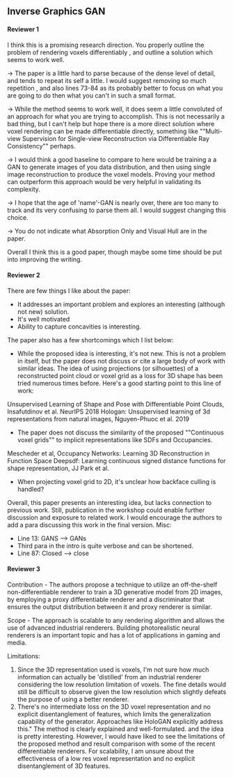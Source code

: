 ## Inverse Graphics GAN

#### Reviewer 1
I think this is a promising research direction. You properly outline the problem of rendering voxels differentiably , and outline a solution which seems to work well.  

-> The paper is a little hard to parse because of the dense level of detail, and tends to repeat its self a little. I would suggest removing so much repetition , and also lines 73-84 as its probably better to focus on what you are going to do then what you can't in such a small format. 

-> While the method seems to work well, it does seem a little convoluted of an approach for what you are trying to accomplish. This is not necessarily a bad thing, but I can't help but hope there is a more direct solution where voxel rendering can be made differentiable directly, something like ""Multi-view Supervision for Single-view Reconstruction via Differentiable Ray Consistency"" perhaps. 

-> I would think a good baseline to compare to here would be training a a GAN to generate images of you data distribution, and then using single image reconstruction to produce the voxel models.  Proving your method can outperform this approach would be very helpful in validating its complexity.

-> I hope that the age of 'name'-GAN is nearly over, there are too many to track and its very confusing to parse them all. I would suggest changing this choice. 

-> You do not indicate what Absorption Only and Visual Hull are in the paper. 

Overall I think this is a good paper, though maybe some time should be put into improving the writing. 

#### Reviewer 2
There are few things I like about the paper:

+ It addresses an important problem and explores an interesting (although not new) solution.
+ It's well motivated
+ Ability to capture concavities is interesting.

The paper also has a few shortcomings which I list below:

- While the proposed idea is interesting, it's not new. This is not a problem in itself, but the paper does not discuss or cite a large body of work with similar ideas. The idea of using projections (or silhouettes) of a reconstructed point cloud or voxel grid as a loss for 3D shape has been tried numerous times before. Here's a good starting point to this line of work:

Unsupervised Learning of Shape and Pose with Differentiable Point Clouds, Insafutdinov et al. NeurIPS 2018
Hologan: Unsupervised learning of 3d representations from natural images,  Nguyen-Phuoc et al. 2019

- The paper does not discuss the similarity of the proposed ""Continuous voxel grids"" to implicit representations like SDFs and Occupancies.

Mescheder et al, Occupancy Networks: Learning 3D Reconstruction in Function Space
Deepsdf: Learning continuous signed distance functions for shape representation, JJ Park et al.

- When projecting voxel grid to 2D, it's unclear how backface culling is handled?

Overall, this paper presents an interesting idea, but lacks connection to previous work. Still, publication in the workshop could enable further discussion and exposure to related work. I would encourage the authors to add a para discussing this work in the final version. Misc:

- Line 13: GANS --> GANs
- Third para in the intro is quite verbose and can be shortened.
- Line 87: Closed --> close

#### Reviewer 3
Contribution -
The authors propose a technique to utilize an off-the-shelf non-differentiable renderer to train a 3D generative model from 2D images, by employing a proxy differentiable renderer and a discriminator that ensures the output distribution between it and proxy renderer is similar.

Scope -
The approach is scalable to any rendering algorithm and allows the use of advanced industrial renderers. Building photorealistic neural renderers is an important topic and has a lot of applications in gaming and media.

Limitations:
1. Since the 3D representation used is voxels, I'm not sure how much information can actually be 'distilled' from an industrial renderer considering the low resolution limitation of voxels. The fine details would still be difficult to observe given the low resolution which slightly defeats the purpose of using a better renderer.
2. There's no intermediate loss on the 3D voxel representation and no explicit disentanglement of features, which limits the generalization capability of the generator.  Approaches like HoloGAN explicitly address this."	The method is clearly explained and well-formulated. and the idea is pretty interesting. However, I would have liked to see the limitations of the proposed method and result comparison with some of the recent differentiable renderers. For scalability, I am unsure about the effectiveness of a low res voxel representation and no explicit disentanglement of 3D features.
